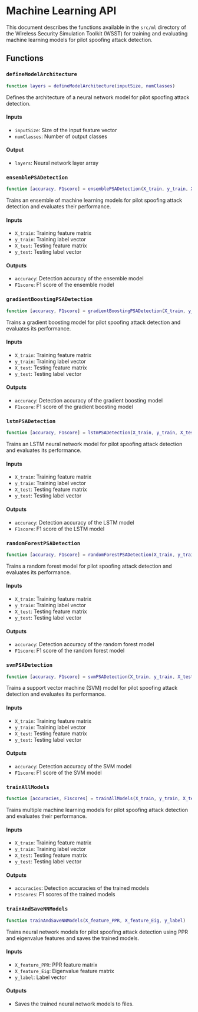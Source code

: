 # Machine Learning API

This document describes the functions available in the `src/ml` directory of the Wireless Security Simulation Toolkit (WSST) for training and evaluating machine learning models for pilot spoofing attack detection.

## Functions

### `defineModelArchitecture`

```matlab
function layers = defineModelArchitecture(inputSize, numClasses)
```

Defines the architecture of a neural network model for pilot spoofing attack detection.

#### Inputs
- `inputSize`: Size of the input feature vector
- `numClasses`: Number of output classes

#### Output
- `layers`: Neural network layer array

### `ensemblePSADetection`

```matlab
function [accuracy, F1score] = ensemblePSADetection(X_train, y_train, X_test, y_test)
```

Trains an ensemble of machine learning models for pilot spoofing attack detection and evaluates their performance.

#### Inputs
- `X_train`: Training feature matrix
- `y_train`: Training label vector
- `X_test`: Testing feature matrix
- `y_test`: Testing label vector

#### Outputs
- `accuracy`: Detection accuracy of the ensemble model
- `F1score`: F1 score of the ensemble model

### `gradientBoostingPSADetection`

```matlab
function [accuracy, F1score] = gradientBoostingPSADetection(X_train, y_train, X_test, y_test)
```

Trains a gradient boosting model for pilot spoofing attack detection and evaluates its performance.

#### Inputs
- `X_train`: Training feature matrix
- `y_train`: Training label vector
- `X_test`: Testing feature matrix
- `y_test`: Testing label vector

#### Outputs
- `accuracy`: Detection accuracy of the gradient boosting model
- `F1score`: F1 score of the gradient boosting model

### `lstmPSADetection`

```matlab
function [accuracy, F1score] = lstmPSADetection(X_train, y_train, X_test, y_test)
```

Trains an LSTM neural network model for pilot spoofing attack detection and evaluates its performance.

#### Inputs
- `X_train`: Training feature matrix
- `y_train`: Training label vector
- `X_test`: Testing feature matrix
- `y_test`: Testing label vector

#### Outputs
- `accuracy`: Detection accuracy of the LSTM model
- `F1score`: F1 score of the LSTM model

### `randomForestPSADetection`

```matlab
function [accuracy, F1score] = randomForestPSADetection(X_train, y_train, X_test, y_test)
```

Trains a random forest model for pilot spoofing attack detection and evaluates its performance.

#### Inputs
- `X_train`: Training feature matrix
- `y_train`: Training label vector
- `X_test`: Testing feature matrix
- `y_test`: Testing label vector

#### Outputs
- `accuracy`: Detection accuracy of the random forest model
- `F1score`: F1 score of the random forest model

### `svmPSADetection`

```matlab
function [accuracy, F1score] = svmPSADetection(X_train, y_train, X_test, y_test)
```

Trains a support vector machine (SVM) model for pilot spoofing attack detection and evaluates its performance.

#### Inputs
- `X_train`: Training feature matrix
- `y_train`: Training label vector
- `X_test`: Testing feature matrix
- `y_test`: Testing label vector

#### Outputs
- `accuracy`: Detection accuracy of the SVM model
- `F1score`: F1 score of the SVM model

### `trainAllModels`

```matlab
function [accuracies, F1scores] = trainAllModels(X_train, y_train, X_test, y_test)
```

Trains multiple machine learning models for pilot spoofing attack detection and evaluates their performance.

#### Inputs
- `X_train`: Training feature matrix
- `y_train`: Training label vector
- `X_test`: Testing feature matrix
- `y_test`: Testing label vector

#### Outputs
- `accuracies`: Detection accuracies of the trained models
- `F1scores`: F1 scores of the trained models

### `trainAndSaveNNModels`

```matlab
function trainAndSaveNNModels(X_feature_PPR, X_feature_Eig, y_label)
```

Trains neural network models for pilot spoofing attack detection using PPR and eigenvalue features and saves the trained models.

#### Inputs
- `X_feature_PPR`: PPR feature matrix
- `X_feature_Eig`: Eigenvalue feature matrix
- `y_label`: Label vector

#### Outputs
- Saves the trained neural network models to files.

</antArtifact>